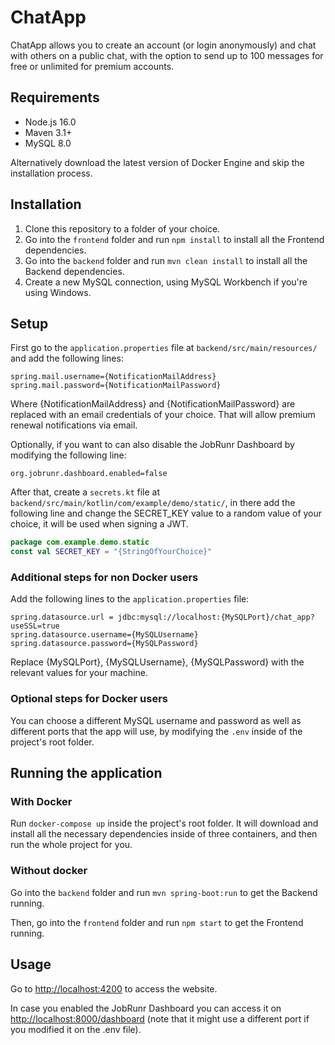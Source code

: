 # ChatApp

ChatApp allows you to create an account (or login anonymously) and chat with others on a public chat, with the option to send up to 100 messages for free or unlimited for premium accounts.

## Requirements

- Node.js 16.0
- Maven 3.1+
- MySQL 8.0

Alternatively download the latest version of Docker Engine and skip the installation process.

## Installation

1. Clone this repository to a folder of your choice.
2. Go into the `frontend` folder and run `npm install` to install all the Frontend dependencies.
3. Go into the `backend` folder and run `mvn clean install` to install all the Backend dependencies.
4. Create a new MySQL connection, using MySQL Workbench if you're using Windows.

## Setup

First go to the `application.properties` file at `backend/src/main/resources/` and add the following lines:

```properties
spring.mail.username={NotificationMailAddress}
spring.mail.password={NotificationMailPassword}
```

Where {NotificationMailAddress} and {NotificationMailPassword} are replaced with an email credentials of your choice. That will allow premium renewal notifications via email.

Optionally, if you want to can also disable the JobRunr Dashboard by modifying the following line:

```properties
org.jobrunr.dashboard.enabled=false
```

After that, create a `secrets.kt` file at `backend/src/main/kotlin/com/example/demo/static/`, in there add the following line and change the SECRET_KEY value to a random value of your choice, it will be used when signing a JWT.

```kotlin
package com.example.demo.static
const val SECRET_KEY = "{StringOfYourChoice}"
```

### Additional steps for non Docker users

Add the following lines to the `application.properties` file:

```properties
spring.datasource.url = jdbc:mysql://localhost:{MySQLPort}/chat_app?useSSL=true
spring.datasource.username={MySQLUsername}
spring.datasource.password={MySQLPassword}
```

Replace {MySQLPort}, {MySQLUsername}, {MySQLPassword} with the relevant values for your machine.

### Optional steps for Docker users

You can choose a different MySQL username and password as well as different ports that the app will use, by modifying the `.env` inside of the project's root folder.

## Running the application

### With Docker

Run ```docker-compose up``` inside the project's root folder. It will download and install all the necessary dependencies inside of three containers, and then run the whole project for you.

### Without docker

Go into the `backend` folder and run `mvn spring-boot:run` to get the Backend running.

Then, go into the `frontend` folder and run `npm start` to get the Frontend running.

## Usage

Go to [http://localhost:4200](http://localhost:4200) to access the website.

In case you enabled the JobRunr Dashboard you can access it on [http://localhost:8000/dashboard](http://localhost:8000/dashboard) (note that it might use a different port if you modified it on the .env file).
